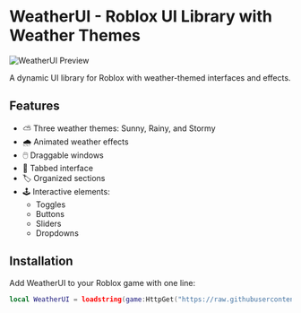 # WeatherUI - Roblox UI Library with Weather Themes

![WeatherUI Preview](preview.png)

A dynamic UI library for Roblox with weather-themed interfaces and effects.

## Features

- ⛅ Three weather themes: Sunny, Rainy, and Stormy
- 🌧️ Animated weather effects
- 🖱️ Draggable windows
- 📑 Tabbed interface
- 🏷️ Organized sections
- 🕹️ Interactive elements:
  - Toggles
  - Buttons
  - Sliders
  - Dropdowns

## Installation

Add WeatherUI to your Roblox game with one line:

```lua
local WeatherUI = loadstring(game:HttpGet("https://raw.githubusercontent.com/urmoit/WeatherUI-Library-Roblox/refs/heads/main/main.lua"))()
